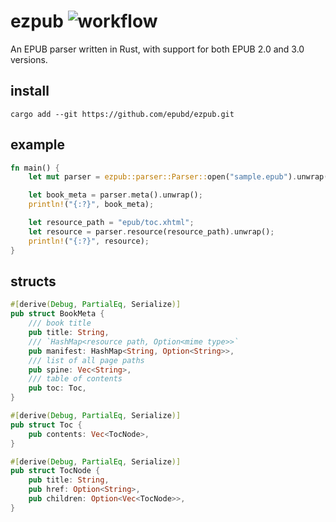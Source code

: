 # ezpub ![workflow](https://github.com/epubd/ezpub/actions/workflows/rust.yml/badge.svg)

An EPUB parser written in Rust, with support for both EPUB 2.0 and 3.0 versions.

## install
`cargo add --git https://github.com/epubd/ezpub.git`

## example

```rust
fn main() {
    let mut parser = ezpub::parser::Parser::open("sample.epub").unwrap();

    let book_meta = parser.meta().unwrap();
    println!("{:?}", book_meta);

    let resource_path = "epub/toc.xhtml";
    let resource = parser.resource(resource_path).unwrap();
    println!("{:?}", resource);
}
```

## structs

```rust
#[derive(Debug, PartialEq, Serialize)]
pub struct BookMeta {
    /// book title
    pub title: String,
    /// `HashMap<resource path, Option<mime type>>`
    pub manifest: HashMap<String, Option<String>>,
    /// list of all page paths
    pub spine: Vec<String>,
    /// table of contents
    pub toc: Toc,
}
```

```rust
#[derive(Debug, PartialEq, Serialize)]
pub struct Toc {
    pub contents: Vec<TocNode>,
}
```

```rust
#[derive(Debug, PartialEq, Serialize)]
pub struct TocNode {
    pub title: String,
    pub href: Option<String>,
    pub children: Option<Vec<TocNode>>,
}
```